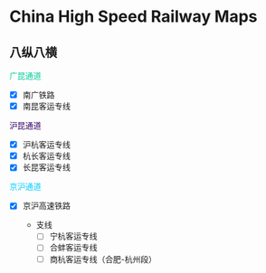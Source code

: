 # China High Speed Railway Maps

## 八纵八横

<font color=#00CC99>广昆通道</font>

- [x] 南广铁路
- [x] 南昆客运专线

<font color=#330066>沪昆通道</font>

- [x] 沪杭客运专线
- [x] 杭长客运专线
- [x] 长昆客运专线

<font color=#00CCFF>京沪通道</font>

- [x] 京沪高速铁路

    - 支线
        - [ ] 宁杭客运专线
        - [ ] 合蚌客运专线
        - [ ] 商杭客运专线（合肥-杭州段）